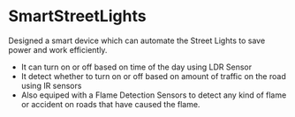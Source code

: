 # SmartStreetLights

Designed a smart device which can automate the Street Lights to save power and work efficiently.

- It can turn on or off based on time of the day using LDR Sensor
- It detect whether to turn on or off based on amount of traffic on the road using IR sensors
- Also equiped with a Flame Detection Sensors to detect any kind of flame or accident on roads that have caused the flame.
